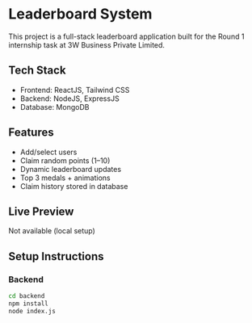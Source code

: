 # Leaderboard System

This project is a full-stack leaderboard application built for the Round 1 internship task at 3W Business Private Limited.

##  Tech Stack
- Frontend: ReactJS, Tailwind CSS
- Backend: NodeJS, ExpressJS
- Database: MongoDB

##  Features
- Add/select users
- Claim random points (1–10)
- Dynamic leaderboard updates
- Top 3 medals + animations
- Claim history stored in database

## Live Preview
Not available (local setup)

## Setup Instructions

### Backend
```bash
cd backend
npm install
node index.js
